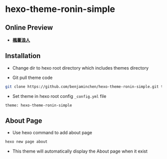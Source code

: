 # hexo-theme-ronin-simple

## Online Preview

- **[楓薯浪人](https://ronin.bekateam.com/)**

## Installation

- Change dir to hexo root directory which includes themes directory

- Git pull theme code

```sh
git clone https://github.com/benjaminchen/hexo-theme-ronin-simple.git themes/hexo-theme-ronin-simple
```

- Set theme in hexo root config `_config.yml` file

```sh
theme: hexo-theme-ronin-simple
```

## About Page

- Use hexo command to add about page

```sh
hexo new page about
```

- This theme will automatically display the About page when it exist

